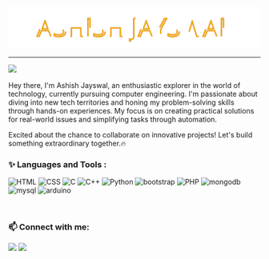 <a href="https://github.com/asjayswal01">
    <img src="ASHISHJAYSWAL.svg" alt="Ashish jayswal">
</a>
<hr>
<!-- Visitor Counter -->

<img src="https://komarev.com/ghpvc/?username=ASJAYSWAL01&color=3aa1bf&style=for-the-badge&label=HELLO+VISITOR" width=110>

<p> Hey there, I'm Ashish Jayswal, an enthusiastic explorer in the world of technology, currently pursuing computer engineering. I'm passionate about diving into new tech territories and honing my problem-solving skills through hands-on experiences. My focus is on creating practical solutions for real-world issues and simplifying tasks through automation.</p>
<p>Excited about the chance to collaborate on innovative projects! Let's build something extraordinary together.🔥</p>

 

### ✨ Languages and Tools :
![HTML](https://skillicons.dev/icons?i=html)
![CSS](https://skillicons.dev/icons?i=css)
![C](https://skillicons.dev/icons?i=c)
![C++](https://skillicons.dev/icons?i=cpp)
![Python](https://skillicons.dev/icons?i=python)
![bootstrap](https://skillicons.dev/icons?i=bootstrap)
![PHP](https://skillicons.dev/icons?i=php)
![mongodb](https://skillicons.dev/icons?i=mongodb)
![mysql](https://skillicons.dev/icons?i=mysql)
![arduino](https://skillicons.dev/icons?i=arduino)


<br>

### 📫 Connect with me:

[![](https://img.icons8.com/fluency/40/000000/gmail-new.png)](mailto:ashishjayswal698@gmail.com)
[![](https://img.icons8.com/fluency/40/000000/instagram-new.png)](https://www.instagram.com/jayswal_ashishh/)





